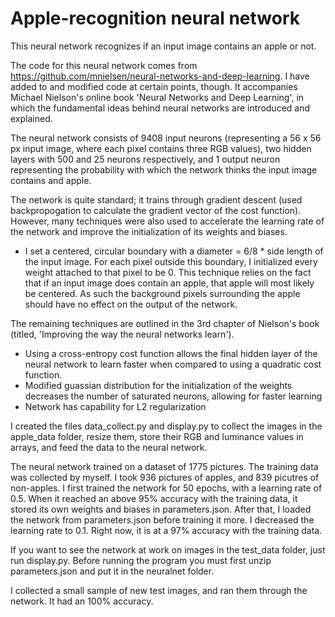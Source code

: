 # Apple-recognition neural network

This neural network recognizes if an input image contains an apple or not. 

The code for this neural network comes from https://github.com/mnielsen/neural-networks-and-deep-learning. I have added to and modified code at certain points, though.
It accompanies Michael Nielson's online book 'Neural Networks and Deep Learning', in which the fundamental ideas behind neural networks are introduced and explained.

The neural network consists of 9408 input neurons (representing a 56 x 56 px input image, where each pixel contains three RGB values), two hidden layers with 500 and 25 neurons respectively, and 1 output neuron representing the probability with which the network thinks the input image contains and apple. 

The network is quite standard; it trains through gradient descent (used backpropogation to calculate the gradient vector of the cost function).
However, many techniques were also used to accelerate the learning rate of the network and improve the initialization of its weights and biases.

* I set a centered, circular boundary with a diameter = 6/8 * side length of the input image. For each pixel outside this boundary, I initialized every weight attached to that pixel to be 0.
  This technique relies on the fact that if an input image does contain an apple, that apple will most likely be centered. As such the background pixels surrounding the apple should have no effect on the output of the network.

The remaining techniques are outlined in the 3rd chapter of Nielson's book (titled, 'Improving the way the neural networks learn').
* Using a cross-entropy cost function allows the final hidden layer of the neural network to learn faster when compared to using a quadratic cost function.
* Modified guassian distribution for the initialization of the weights decreases the number of saturated neurons, allowing for faster learning
* Network has capability for L2 regularization

I created the files data_collect.py and display.py to collect the images in the apple_data folder, resize them, store their RGB and luminance values in arrays, and feed the data to the neural network.

The neural network trained on a dataset of 1775 pictures. The training data was collected by myself. I took 936 pictures of apples, and 839 picutres of non-apples.
I first trained the network for 50 epochs, with a learning rate of 0.5. When it reached an above 95% accuracy with the training data, it stored its own weights and biases in parameters.json.
After that, I loaded the network from parameters.json before training it more. I decreased the learning rate to 0.1. Right now, it is at a 97% accuracy with the training data.

If you want to see the network at work on images in the test_data folder, just run display.py.
Before running the program you must first unzip parameters.json and put it in the neuralnet folder.

I collected a small sample of new test images, and ran them through the network. It had an 100% accuracy.